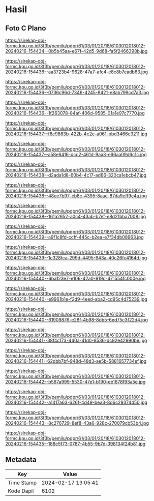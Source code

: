 # Hasil

## Foto C Plano

https://sirekap-obj-formc.kpu.go.id/3f3b/pemilu/pdpr/61/03/01/20/18/6103012018012-20240216-154434--0b5b45aa-e67f-42d5-9d68-fa5f2466398b.jpg

https://sirekap-obj-formc.kpu.go.id/3f3b/pemilu/pdpr/61/03/01/20/18/6103012018012-20240216-154436--aa3723b4-9628-47a7-afc4-e8c8b7eadb63.jpg

https://sirekap-obj-formc.kpu.go.id/3f3b/pemilu/pdpr/61/03/01/20/18/6103012018012-20240216-154436--0736c96d-7346-4245-8421-e8ab799cd7a3.jpg

https://sirekap-obj-formc.kpu.go.id/3f3b/pemilu/pdpr/61/03/01/20/18/6103012018012-20240216-154436--1f263078-84af-406d-9585-01a1e97c7770.jpg

https://sirekap-obj-formc.kpu.go.id/3f3b/pemilu/pdpr/61/03/01/20/18/6103012018012-20240216-154437--f8c9863b-422b-4c2e-a061-bbd3466e3211.jpg

https://sirekap-obj-formc.kpu.go.id/3f3b/pemilu/pdpr/61/03/01/20/18/6103012018012-20240216-154437--a58e6416-dcc2-461d-9aa3-e66aa09d6c1c.jpg

https://sirekap-obj-formc.kpu.go.id/3f3b/pemilu/pdpr/61/03/01/20/18/6103012018012-20240216-154438--d2ada1d8-60b4-4c17-ad66-320ca1ebcb47.jpg

https://sirekap-obj-formc.kpu.go.id/3f3b/pemilu/pdpr/61/03/01/20/18/6103012018012-20240216-154438--48ee7b97-cb8c-4395-8aae-87da9eff9c4a.jpg

https://sirekap-obj-formc.kpu.go.id/3f3b/pemilu/pdpr/61/03/01/20/18/6103012018012-20240216-154438--161a2952-a0c4-43ab-b7ef-e8d21bba7008.jpg

https://sirekap-obj-formc.kpu.go.id/3f3b/pemilu/pdpr/61/03/01/20/18/6103012018012-20240216-154439--a9f1c8fd-ccff-445c-b2ea-e7f34db08963.jpg

https://sirekap-obj-formc.kpu.go.id/3f3b/pemilu/pdpr/61/03/01/20/18/6103012018012-20240216-154439--1c328fca-299d-4495-943a-40c26fc4164d.jpg

https://sirekap-obj-formc.kpu.go.id/3f3b/pemilu/pdpr/61/03/01/20/18/6103012018012-20240216-154440--6ba123e7-e106-42a0-919c-471554fc000e.jpg

https://sirekap-obj-formc.kpu.go.id/3f3b/pemilu/pdpr/61/03/01/20/18/6103012018012-20240216-154440--e9961b1e-f2d9-4eed-aba2-cd95c4d75239.jpg

https://sirekap-obj-formc.kpu.go.id/3f3b/pemilu/pdpr/61/03/01/20/18/6103012018012-20240216-154440--61909876-e28f-4b98-8db5-6ed75c3f22d4.jpg

https://sirekap-obj-formc.kpu.go.id/3f3b/pemilu/pdpr/61/03/01/20/18/6103012018012-20240216-154441--38f4c173-440a-41d0-8536-dc92e42990be.jpg

https://sirekap-obj-formc.kpu.go.id/3f3b/pemilu/pdpr/61/03/01/20/18/6103012018012-20240216-154441--62dbb7bf-948d-48d3-ae5b-5881657734ef.jpg

https://sirekap-obj-formc.kpu.go.id/3f3b/pemilu/pdpr/61/03/01/20/18/6103012018012-20240216-154442--b567a999-5530-47e1-b190-ee1678f93a5e.jpg

https://sirekap-obj-formc.kpu.go.id/3f3b/pemilu/pdpr/61/03/01/20/18/6103012018012-20240216-154442--a1417a63-626f-4d49-bea3-8d6c29374450.jpg

https://sirekap-obj-formc.kpu.go.id/3f3b/pemilu/pdpr/61/03/01/20/18/6103012018012-20240216-154443--8c276729-8ef8-43a6-928c-270079cb53b4.jpg

https://sirekap-obj-formc.kpu.go.id/3f3b/pemilu/pdpr/61/03/01/20/18/6103012018012-20240216-154435--188c5f73-0787-4b55-9b7d-398134f24b81.jpg


## Metadata

| Key        | Value               |
| ---------- | ------------------- |
| Time Stamp | 2024-02-17 13:05:41 |
| Kode Dapil | 6102                |



